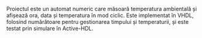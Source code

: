 Proiectul este un automat numeric care măsoară temperatura ambientală și afișează ora, data și temperatura în mod ciclic. Este implementat în VHDL, folosind numărătoare pentru gestionarea timpului și temperaturii, și este testat prin simulare în Active-HDL.
